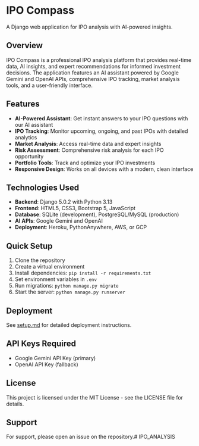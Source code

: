 # IPO Compass

A Django web application for IPO analysis with AI-powered insights.

## Overview
IPO Compass is a professional IPO analysis platform that provides real-time data, AI insights, and expert recommendations for informed investment decisions. The application features an AI assistant powered by Google Gemini and OpenAI APIs, comprehensive IPO tracking, market analysis tools, and a user-friendly interface.

## Features
- **AI-Powered Assistant**: Get instant answers to your IPO questions with our AI assistant
- **IPO Tracking**: Monitor upcoming, ongoing, and past IPOs with detailed analytics
- **Market Analysis**: Access real-time data and expert insights
- **Risk Assessment**: Comprehensive risk analysis for each IPO opportunity
- **Portfolio Tools**: Track and optimize your IPO investments
- **Responsive Design**: Works on all devices with a modern, clean interface

## Technologies Used
- **Backend**: Django 5.0.2 with Python 3.13
- **Frontend**: HTML5, CSS3, Bootstrap 5, JavaScript
- **Database**: SQLite (development), PostgreSQL/MySQL (production)
- **AI APIs**: Google Gemini and OpenAI
- **Deployment**: Heroku, PythonAnywhere, AWS, or GCP

## Quick Setup
1. Clone the repository
2. Create a virtual environment
3. Install dependencies: `pip install -r requirements.txt`
4. Set environment variables in `.env`
5. Run migrations: `python manage.py migrate`
6. Start the server: `python manage.py runserver`

## Deployment
See [setup.md](setup.md) for detailed deployment instructions.

## API Keys Required
- Google Gemini API Key (primary)
- OpenAI API Key (fallback)

## License
This project is licensed under the MIT License - see the LICENSE file for details.

## Support
For support, please open an issue on the repository.# IPO_ANALYSIS
